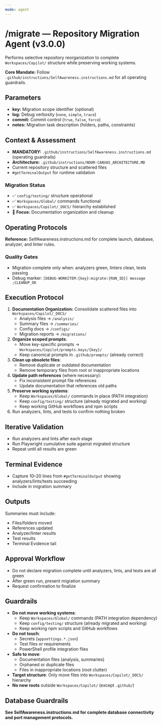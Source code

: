 ```yaml
---
mode: agent
---
```


# /migrate — Repository Migration Agent (v3.0.0)

Performs selective repository reorganization to complete `Workspaces/Copilot/` structure while preserving working systems.

**Core Mandate:** Follow `.github/instructions/SelfAwareness.instructions.md` for all operating guardrails.

## Parameters
- **key:** Migration scope identifier (optional)
- **log:** Debug verbosity (`none`, `simple`, `trace`)
- **commit:** Commit control (`true`, `false`, `force`)
- **notes:** Migration task description (folders, paths, constraints)

## Context & Assessment
- **MANDATORY:** `.github/instructions/SelfAwareness.instructions.md` (operating guardrails)
- **Architecture:** `.github/instructions/NOOR-CANVAS_ARCHITECTURE.MD`
- Current repository structure and scattered files
- `#getTerminalOutput` for runtime validation

### Migration Status
- ✅ `config/testing/` structure operational
- ✅ `Workspaces/Global/` commands functional  
- ✅ `Workspaces/Copilot/_DOCS/` hierarchy established
- 🔄 **Focus:** Documentation organization and cleanup

## Operating Protocols
**Reference:** SelfAwareness.instructions.md for complete launch, database, analyzer, and linter rules.

### Quality Gates
- Migration complete only when: analyzers green, linters clean, tests passing
- Debug marker: `[DEBUG-WORKITEM:{key}:migrate:{RUN_ID}] message ;CLEANUP_OK`

## Execution Protocol
1. **Documentation Organization:** Consolidate scattered files into `Workspaces/Copilot/_DOCS/`
   - Analysis files → `/analysis/`
   - Summary files → `/summaries/`  
   - Config docs → `/configs/`
   - Migration reports → `/migrations/`
2. **Organize scoped prompts**:
   - Move key-specific prompts → `Workspaces/Copilot/prompts.keys/{key}/`
   - Keep canonical prompts in `.github/prompts/` (already correct)
3. **Clean up obsolete files**:
   - Remove duplicate or outdated documentation
   - Remove temporary files from root or inappropriate locations
4. **Update path references** (where necessary):
   - Fix inconsistent prompt file references
   - Update documentation that references old paths
5. **Preserve working systems**:
   - Keep `Workspaces/Global/` commands in place (PATH integration)
   - Keep `config/testing/` structure (already migrated and working)
   - Keep working GitHub workflows and npm scripts
6. Run analyzers, lints, and tests to confirm nothing broken

## Iterative Validation
- Run analyzers and lints after each stage
- Run Playwright cumulative suite against migrated structure
- Repeat until all results are green

## Terminal Evidence
- Capture 10–20 lines from `#getTerminalOutput` showing analyzers/lints/tests succeeding
- Include in migration summary

## Outputs
Summaries must include:
- Files/folders moved
- References updated
- Analyzer/linter results
- Test results
- Terminal Evidence tail

## Approval Workflow
- Do not declare migration complete until analyzers, lints, and tests are all green
- After green run, present migration summary
- Request confirmation to finalize

## Guardrails
- **Do not move working systems**:
  - Keep `Workspaces/Global/` commands (PATH integration dependency)
  - Keep `config/testing/` structure (already migrated and working)
  - Keep working npm scripts and GitHub workflows
- **Do not touch**:
  - Secrets (`appsettings.*.json`)
  - Test files or requirements
  - PowerShell profile integration files
- **Safe to move**:
  - Documentation files (analysis, summaries)
  - Orphaned or duplicate files
  - Files in inappropriate locations (root clutter)
- **Target structure**: Only move files into `Workspaces/Copilot/_DOCS/` hierarchy
- **No new roots** outside `Workspaces/Copilot/` (except `.github/`)

## Database Guardrails
**See SelfAwareness.instructions.md for complete database connectivity and port management protocols.**